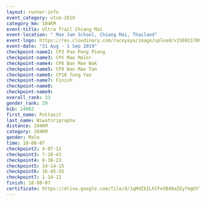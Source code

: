```yaml
---
layout: runner-info 
event_category: utcm-2019 
category_km: 104KM 
event-title: Ultra Trail Chiang Mai 
event-location: " Mae Jam School, Chiang Mai, Thailand" 
event-logo: https://res.cloudinary.com/raceyaya/image/upload/v1569217001/logo/ultra-trail-chiangmai_ay7efp.jpg 
event-date: "31 Aug - 1 Sep 2019" 
checkpoint-name2: CP3 Pao Pong Pieng 
checkpoint-name3: CP5 Mae Malor 
checkpoint-name4: CP6 Ban Mae Wak  
checkpoint-name5: CP9 Ban Mae Tan 
checkpoint-name6: CP10 Tung Yao 
checkpoint-name7: Finish 
checkpoint-name8: 
checkpoint-name9: 
overall_rank: 33
gender_rank: 29
bib: 14082
first_name: Puttasit
last_name: Wiwatsriprapha
distance: 104KM
category: 104KM
gender: Male
time: 18-00-07
checkpoint2: 4-07-11
checkpoint3: 7-28-43
checkpoint4: 8-38-23
checkpoint5: 14-14-15
checkpoint6: 16-45-55
checkpoint7: 1-14-12
finish: 18-00-07
certificate: https://drive.google.com/file/d/1qMdIkILhlFeVB48aZEyfmgGYTcrnOIM4/view?usp=sharing
---
```

